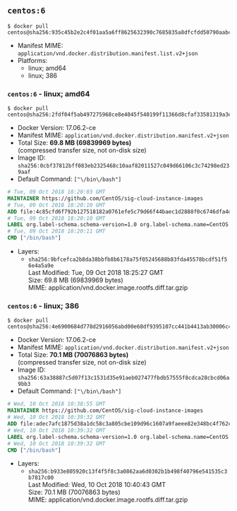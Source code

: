 ## `centos:6`

```console
$ docker pull centos@sha256:935c45b2e2c4f01aa5a6ff8625632390c7685835a8dfcfdd50790aabc9c24d11
```

-	Manifest MIME: `application/vnd.docker.distribution.manifest.list.v2+json`
-	Platforms:
	-	linux; amd64
	-	linux; 386

### `centos:6` - linux; amd64

```console
$ docker pull centos@sha256:2fdf04f5ab497275968ce8e4045f540199f11366d8cfaf33581319a3eefbd501
```

-	Docker Version: 17.06.2-ce
-	Manifest MIME: `application/vnd.docker.distribution.manifest.v2+json`
-	Total Size: **69.8 MB (69839969 bytes)**  
	(compressed transfer size, not on-disk size)
-	Image ID: `sha256:0cbf37812bff083eb2325468c10aaf82011527c049d66106c3c74298ed239aaf`
-	Default Command: `["\/bin\/bash"]`

```dockerfile
# Tue, 09 Oct 2018 18:20:03 GMT
MAINTAINER https://github.com/CentOS/sig-cloud-instance-images
# Tue, 09 Oct 2018 18:20:10 GMT
ADD file:4c85cfd6f792b127518182a0761efe5c79d66f44baec1d2888f0c6746dfa4d88 in / 
# Tue, 09 Oct 2018 18:20:10 GMT
LABEL org.label-schema.schema-version=1.0 org.label-schema.name=CentOS Base Image org.label-schema.vendor=CentOS org.label-schema.license=GPLv2 org.label-schema.build-date=20181006
# Tue, 09 Oct 2018 18:20:11 GMT
CMD ["/bin/bash"]
```

-	Layers:
	-	`sha256:9bfcefca2b8da38bbfb8b6178a75f05245688b83fda45578bcdf51f56e4a5a9e`  
		Last Modified: Tue, 09 Oct 2018 18:25:27 GMT  
		Size: 69.8 MB (69839969 bytes)  
		MIME: application/vnd.docker.image.rootfs.diff.tar.gzip

### `centos:6` - linux; 386

```console
$ docker pull centos@sha256:4e6900684d778d2916056abd00e68df9395107cc441b4413ab30006c43b0fab6
```

-	Docker Version: 17.06.2-ce
-	Manifest MIME: `application/vnd.docker.distribution.manifest.v2+json`
-	Total Size: **70.1 MB (70076863 bytes)**  
	(compressed transfer size, not on-disk size)
-	Image ID: `sha256:63a38887c5d07f13c1531d35e91aeb027477fbdb57555f8cdca28cbcd06a9bb3`
-	Default Command: `["\/bin\/bash"]`

```dockerfile
# Wed, 10 Oct 2018 10:38:55 GMT
MAINTAINER https://github.com/CentOS/sig-cloud-instance-images
# Wed, 10 Oct 2018 10:39:32 GMT
ADD file:adec7afc1875d38a1dc58c3a805cbe109d96c1607a9faeee82e348bc4f762c1d in / 
# Wed, 10 Oct 2018 10:39:32 GMT
LABEL org.label-schema.schema-version=1.0 org.label-schema.name=CentOS Base Image org.label-schema.vendor=CentOS org.label-schema.license=GPLv2 org.label-schema.build-date=20181006
# Wed, 10 Oct 2018 10:39:32 GMT
CMD ["/bin/bash"]
```

-	Layers:
	-	`sha256:b933e805920c13f4f5f8c3a0862aa6d0302b1b498f40796e541535c3b7817c00`  
		Last Modified: Wed, 10 Oct 2018 10:40:43 GMT  
		Size: 70.1 MB (70076863 bytes)  
		MIME: application/vnd.docker.image.rootfs.diff.tar.gzip
